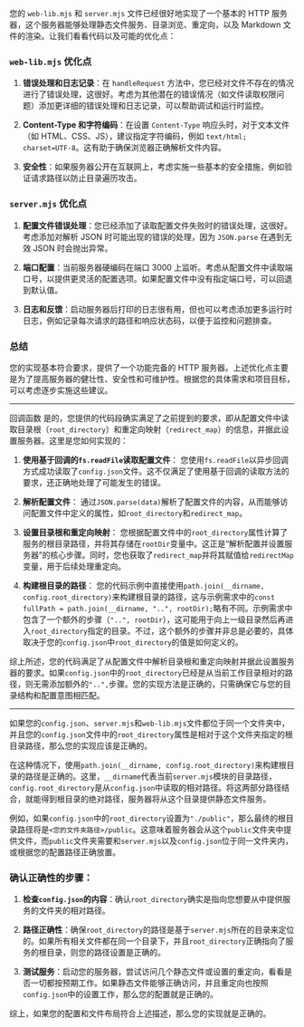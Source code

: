您的 `web-lib.mjs` 和 `server.mjs` 文件已经很好地实现了一个基本的 HTTP 服务器，这个服务器能够处理静态文件服务、目录浏览、重定向，以及 Markdown 文件的渲染。让我们看看代码以及可能的优化点：

### `web-lib.mjs` 优化点

1. **错误处理和日志记录**：在 `handleRequest` 方法中，您已经对文件不存在的情况进行了错误处理，这很好。考虑为其他潜在的错误情况（如文件读取权限问题）添加更详细的错误处理和日志记录，可以帮助调试和运行时监控。

2. **Content-Type 和字符编码**：在设置 `Content-Type` 响应头时，对于文本文件（如 HTML、CSS、JS），建议指定字符编码，例如 `text/html; charset=UTF-8`。这有助于确保浏览器正确解析文件内容。

3. **安全性**：如果服务器公开在互联网上，考虑实施一些基本的安全措施，例如验证请求路径以防止目录遍历攻击。

### `server.mjs` 优化点

1. **配置文件错误处理**：您已经添加了读取配置文件失败时的错误处理，这很好。考虑添加对解析 JSON 时可能出现的错误的处理，因为 `JSON.parse` 在遇到无效 JSON 时会抛出异常。

2. **端口配置**：当前服务器硬编码在端口 3000 上监听。考虑从配置文件中读取端口号，以提供更灵活的配置选项。如果配置文件中没有指定端口号，可以回退到默认值。

3. **日志和反馈**：启动服务器后打印的日志很有用，但也可以考虑添加更多运行时日志，例如记录每次请求的路径和响应状态码，以便于监控和问题排查。

### 总结

您的实现基本符合要求，提供了一个功能完备的 HTTP 服务器。上述优化点主要是为了提高服务器的健壮性、安全性和可维护性。根据您的具体需求和项目目标，可以考虑逐步实施这些建议。

***
回调函数
是的，您提供的代码段确实满足了之前提到的要求，即从配置文件中读取目录根（`root_directory`）和重定向映射（`redirect_map`）的信息，并据此设置服务器。这里是您如何实现的：

1. **使用基于回调的`fs.readFile`读取配置文件**：
   您使用`fs.readFile`以异步回调方式成功读取了`config.json`文件。这不仅满足了使用基于回调的读取方法的要求，还正确地处理了可能发生的错误。

2. **解析配置文件**：
   通过`JSON.parse(data)`解析了配置文件的内容，从而能够访问配置文件中定义的属性，如`root_directory`和`redirect_map`。

3. **设置目录根和重定向映射**：
   您根据配置文件中的`root_directory`属性计算了服务的根目录路径，并将其存储在`rootDir`变量中。这正是“解析配置并设置服务器”的核心步骤。同时，您也获取了`redirect_map`并将其赋值给`redirectMap`变量，用于后续处理重定向。

4. **构建根目录的路径**：
   您的代码示例中直接使用`path.join(__dirname, config.root_directory)`来构建根目录的路径，这与示例需求中的`const fullPath = path.join(__dirname, "..", rootDir);`略有不同。示例需求中包含了一个额外的步骤（`"..", rootDir`），这可能用于向上一级目录然后再进入`root_directory`指定的目录。不过，这个额外的步骤并非总是必要的，具体取决于您的`config.json`中`root_directory`的值是如何定义的。

综上所述，您的代码满足了从配置文件中解析目录根和重定向映射并据此设置服务器的要求。如果`config.json`中的`root_directory`已经是从当前工作目录相对的路径，则无需添加额外的`"..",`步骤。您的实现方法是正确的，只需确保它与您的目录结构和配置意图相匹配。

***
如果您的`config.json`、`server.mjs`和`web-lib.mjs`文件都位于同一个文件夹中，并且您的`config.json`文件中的`root_directory`属性是相对于这个文件夹指定的根目录路径，那么您的实现应该是正确的。

在这种情况下，使用`path.join(__dirname, config.root_directory)`来构建根目录的路径是正确的。这里，`__dirname`代表当前`server.mjs`模块的目录路径，`config.root_directory`是从`config.json`中读取的相对路径。将这两部分路径结合，就能得到根目录的绝对路径，服务器将从这个目录提供静态文件服务。

例如，如果`config.json`中的`root_directory`设置为`"./public"`，那么最终的根目录路径将是`<您的文件夹路径>/public`。这意味着服务器会从这个`public`文件夹中提供文件，而`public`文件夹需要和`server.mjs`以及`config.json`位于同一文件夹内，或根据您的配置路径正确放置。

### 确认正确性的步骤：

1. **检查`config.json`的内容**：确认`root_directory`确实是指向您想要从中提供服务的文件夹的相对路径。

2. **路径正确性**：确保`root_directory`的路径是基于`server.mjs`所在的目录来定位的。如果所有相关文件都在同一个目录下，并且`root_directory`正确指向了服务的根目录，则您的路径设置是正确的。

3. **测试服务**：启动您的服务器，尝试访问几个静态文件或设置的重定向，看看是否一切都按预期工作。如果静态文件能够正确访问，并且重定向也按照`config.json`中的设置工作，那么您的配置就是正确的。

综上，如果您的配置和文件布局符合上述描述，那么您的实现就是正确的。